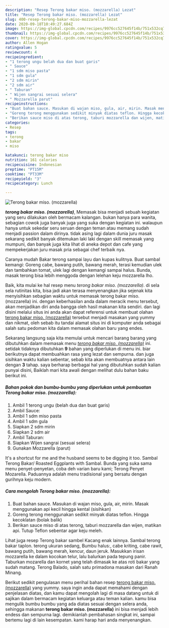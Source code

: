 ```yaml
---
description: "Resep Terong bakar miso. (mozzarella) Lezat"
title: "Resep Terong bakar miso. (mozzarella) Lezat"
slug: 400-resep-terong-bakar-miso-mozzarella-lezat
date: 2020-09-18T10:49:27.684Z
image: https://img-global.cpcdn.com/recipes/9976cc527645f14b/751x532cq70/terong-bakar-miso-mozzarella-foto-resep-utama.jpg
thumbnail: https://img-global.cpcdn.com/recipes/9976cc527645f14b/751x532cq70/terong-bakar-miso-mozzarella-foto-resep-utama.jpg
cover: https://img-global.cpcdn.com/recipes/9976cc527645f14b/751x532cq70/terong-bakar-miso-mozzarella-foto-resep-utama.jpg
author: Allen Hogan
ratingvalue: 5
reviewcount: 4
recipeingredient:
- "1 terong ungu belah dua dan buat garis"
- " Sauce"
- "1 sdm miso pasta"
- "1 sdm gula"
- "2 sdm mirin"
- "2 sdm air"
- " Taburan"
- " Wijen sangrai sesuai selera"
- " Mozzarella parut"
recipeinstructions:
- "Buat bahan sauce. Masukan di wajan miso, gula, air, mirin. Masak menggunakan api kecil hingga kental (sisihkan)"
- "Goreng terong menggunakan sedikit minyak diatas teflon. Hingga kecoklatan (bolak balik)"
- "Berikan sauce miso di atas terong, taburi mozzarella dan wijen, matikan api. Tutup Teflon sebentar agar keju meleh."
categories:
- Resep
tags:
- terong
- bakar
- miso

katakunci: terong bakar miso 
nutrition: 161 calories
recipecuisine: Indonesian
preptime: "PT15M"
cooktime: "PT33M"
recipeyield: "3"
recipecategory: Lunch

---
```



![Terong bakar miso. (mozzarella)](https://img-global.cpcdn.com/recipes/9976cc527645f14b/751x532cq70/terong-bakar-miso-mozzarella-foto-resep-utama.jpg)

<b><i>terong bakar miso. (mozzarella)</i></b>, Memasak bisa menjadi sebuah kegiatan yang seru dilakukan oleh bermacam kalangan. bukan hanya para wanita, sebagian cowok juga banyak juga yang suka dengan kegiatan ini. walaupun hanya untuk sekedar seru seruan dengan teman atau memang sudah menjadi passion dalam dirinya. tidak asing lagi dalam dunia juru masak sekarang sedikit banyak ditemukan laki laki dengan skill memasak yang mumpuni, dan banyak juga kita lihat di aneka depot dan cafe yang mempekerjakan juru masak pria sebagai chef terbaik nya.

Caranya mudah Bakar terong sampai layu dan kupas kulitnya. Buat sambal kemangi: Goreng cabe, bawang putih, bawang merah, terasi kemudian ulek dan tambahkan tomat, ulek lagi dengan kemangi sampai halus. Bunda, masak terong bisa lebih menggoda dengan lelehan keju mozzarella lho.

Baik, kita mulai ke hal resep menu <i>terong bakar miso. (mozzarella)</i>. di sela sela rutinitas kita, bisa jadi akan terasa menyenangkan jika sejenak kita menyisihkan sebagian waktu untuk memasak terong bakar miso. (mozzarella) ini. dengan keberhasilan anda dalam meracik menu tersebut, akan menjadikan diri anda bangga oleh hasil makanan kita sendiri. dan lagi disini melalui situs ini anda akan dapat referensi untuk membuat olahan <u>terong bakar miso. (mozzarella)</u> tersebut menjadi masakan yang yummy dan nikmat, oleh sebab itu tandai alamat situs ini di komputer anda sebagai salah satu pedoman kita dalam memasak olahan baru yang endes.


Sekarang langsung saja kita memulai untuk mencari barang barang yang dibutuhkan dalam memasak menu <u><i>terong bakar miso. (mozzarella)</i></u> ini. setidak tidaknya dibutuhkan <b>9</b> bahan yang diperlukan di menu ini. biar berikutnya dapat membuahkan rasa yang lezat dan sempurna. dan juga sisihkan waktu kalian sebentar, sebab kita akan membuatnya antara lain dengan <b>3</b> tahap. saya berharap berbagai hal yang dibutuhkan sudah kalian punyai disini, Baiklah mari kita awali dengan melihat dulu bahan baku berikut ini.

<!--inarticleads1-->

##### Bahan pokok dan bumbu-bumbu yang diperlukan untuk pembuatan Terong bakar miso. (mozzarella):

1. Ambil 1 terong ungu (belah dua dan buat garis)
1. Ambil  Sauce:
1. Ambil 1 sdm miso pasta
1. Ambil 1 sdm gula
1. Siapkan 2 sdm mirin
1. Siapkan 2 sdm air
1. Ambil  Taburan:
1. Siapkan  Wijen sangrai (sesuai selera)
1. Gunakan  Mozzarella (parut)


It&#39;s a shortcut for me and the husband seems to be digging it too. Sambal Terong Bakar/ Roasted Eggplants with Sambal. Bunda yang suka sama menu penyet-penyetan, coba deh varian baru kami; Terong Penyet Mozarella. Paduannya adalah menu tradisional yang bersatu dengan gurihnya keju modern. 

<!--inarticleads2-->

##### Cara mengolah Terong bakar miso. (mozzarella):

1. Buat bahan sauce. Masukan di wajan miso, gula, air, mirin. Masak menggunakan api kecil hingga kental (sisihkan)
1. Goreng terong menggunakan sedikit minyak diatas teflon. Hingga kecoklatan (bolak balik)
1. Berikan sauce miso di atas terong, taburi mozzarella dan wijen, matikan api. Tutup Teflon sebentar agar keju meleh.


Lihat juga resep Terong bakar sambel Kacang enak lainnya. Sambal terong bakar taplon. terong ukuran sedang, Bumbu halus:, cabe kriting, cabe rawit, bawang putih, bawang merah, kencur, daun jeruk. Masukkan irisan mozzarella ke dalam kocokan telur, lalu balurkan pada tepung panir. Taburkan mozarella dan kornet yang telah dimasak ke atas roti bakar yang sudah matang. Terong Balado, salah satu primadona masakan dari Ranah Minang. 

Berikut sedikit pengulasan menu perihal bahan resep <u>terong bakar miso. (mozzarella)</u> yang yummy. saya ingin anda dapat memahami dengan penjelasan diatas, dan kamu dapat mengolah lagi di masa datang untuk di sajikan dalam bermacam kegiatan keluarga atau teman kalian. kamu bisa mengulik bumbu bumbu yang ada diatas sesuai dengan selera anda, sehingga makanan <b>terong bakar miso. (mozzarella)</b> ini bisa menjadi lebih endess dan sempurna lagi. demikianlah pembahasan singkat ini, sampai bertemu lagi di lain kesempatan. kami harap hari anda menyenangkan.
